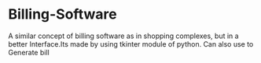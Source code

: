 # Billing-Software
A similar concept of billing software as in shopping complexes, but in a better Interface.Its made by using tkinter module of python. Can also use to Generate bill  
